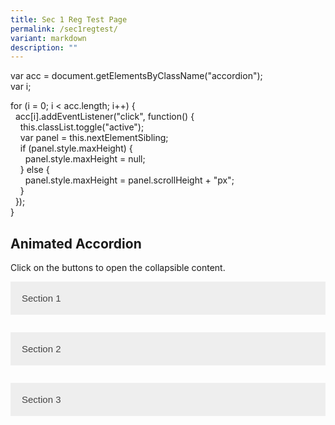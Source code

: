 ```yaml
---
title: Sec 1 Reg Test Page
permalink: /sec1regtest/
variant: markdown
description: ""
---
```

  
var&nbsp;acc =&nbsp;document.getElementsByClassName("accordion");  
var&nbsp;i;  
  
for&nbsp;(i =&nbsp;0; i &lt;&nbsp;acc.length; i++) {  
&nbsp; acc\[i\].addEventListener("click",&nbsp;function() {  
&nbsp;&nbsp;&nbsp;&nbsp;this.classList.toggle("active");  
&nbsp;&nbsp;&nbsp;&nbsp;var&nbsp;panel =&nbsp;this.nextElementSibling;  
&nbsp;&nbsp;&nbsp;&nbsp;if&nbsp;(panel.style.maxHeight) {  
&nbsp;&nbsp;&nbsp;&nbsp;&nbsp;&nbsp;panel.style.maxHeight&nbsp;\=&nbsp;null;  
&nbsp;&nbsp;&nbsp; }&nbsp;else&nbsp;{  
&nbsp;&nbsp;&nbsp;&nbsp;&nbsp; panel.style.maxHeight&nbsp;\=&nbsp;panel.scrollHeight&nbsp;+&nbsp;"px";  
&nbsp;&nbsp;&nbsp; }  
&nbsp; });  
}  

<style>
.accordion {
  background-color: #eee;
  color: #444;
  cursor: pointer;
  padding: 18px;
  width: 100%;
  border: none;
  text-align: left;
  outline: none;
  font-size: 15px;
  transition: 0.4s;
}

.active, .accordion:hover {
  background-color: #ccc;
}

.panel {
  padding: 0 18px;
  background-color: white;
  max-height: 0;
  overflow: hidden;
  transition: max-height 0.2s ease-out;
}
</style>



<h2>Animated Accordion</h2>
<p>Click on the buttons to open the collapsible content.</p>

<button class="accordion">Section 1</button>
<div class="panel">
  <p>Lorem ipsum dolor sit amet, consectetur adipisicing elit, sed do eiusmod tempor incididunt ut labore et dolore magna aliqua. Ut enim ad minim veniam, quis nostrud exercitation ullamco laboris nisi ut aliquip ex ea commodo consequat.</p>
</div>

<button class="accordion">Section 2</button>
<div class="panel">
  <p>Lorem ipsum dolor sit amet, consectetur adipisicing elit, sed do eiusmod tempor incididunt ut labore et dolore magna aliqua. Ut enim ad minim veniam, quis nostrud exercitation ullamco laboris nisi ut aliquip ex ea commodo consequat.</p>
</div>

<button class="accordion">Section 3</button>
<div class="panel">
  <p>Lorem ipsum dolor sit amet, consectetur adipisicing elit, sed do eiusmod tempor incididunt ut labore et dolore magna aliqua. Ut enim ad minim veniam, quis nostrud exercitation ullamco laboris nisi ut aliquip ex ea commodo consequat.</p>
</div>